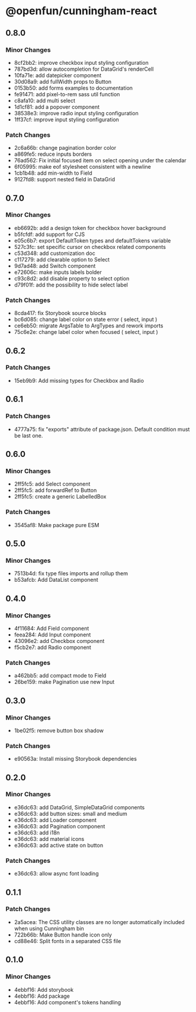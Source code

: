 # @openfun/cunningham-react

## 0.8.0

### Minor Changes

- 8cf2bb2: improve checkbox input styling configuration
- 787bd3d: allow autocompletion for DataGrid's renderCell
- 10fa71e: add datepicker component
- 30d08a9: add fullWidth props to Button
- 0153b50: add forms examples to documentation
- fe91471: add pixel-to-rem sass util function
- c8afa10: add multi select
- 1d1cf81: add a popover component
- 38538e3: improve radio input styling configuration
- 1ff37cf: improve input styling configuration

### Patch Changes

- 2c6a66b: change pagination border color
- a869fe5: reduce inputs borders
- 76ad562: Fix initial focused item on select opening under the calendar
- 6f05995: make eof stylesheet consistent with a newline
- 1cb1b48: add min-width to Field
- 9127fd8: support nested field in DataGrid

## 0.7.0

### Minor Changes

- eb6692b: add a design token for checkbox hover background
- b5fcfdf: add support for CJS
- e05c6b7: export DefaultToken types and defaultTokens variable
- 527c3fc: set specific cursor on checkbox related components
- c53d348: add customization doc
- c117279: add clearable option to Select
- 9d7ad48: add Switch component
- e72606c: make inputs labels bolder
- c93c8d2: add disable property to select option
- d79f01f: add the possibility to hide select label

### Patch Changes

- 8cda417: fix Storybook source blocks
- bc6d085: change label color on state error ( select, input )
- ce6eb50: migrate ArgsTable to ArgTypes and rework imports
- 75c6e2e: change label color when focused ( select, input )

## 0.6.2

### Patch Changes

- 15eb9b9: Add missing types for Checkbox and Radio

## 0.6.1

### Patch Changes

- 4777a75: fix "exports" attribute of package.json. Default condition must be last one.

## 0.6.0

### Minor Changes

- 2ff5fc5: add Select component
- 2ff5fc5: add forwardRef to Button
- 2ff5fc5: create a generic LabelledBox

### Patch Changes

- 3545af8: Make package pure ESM

## 0.5.0

### Minor Changes

- 7513b4d: fix type files imports and rollup them
- b53afcb: Add DataList component

## 0.4.0

### Minor Changes

- 4f11684: Add Field component
- feea284: Add Input component
- 43096e2: add Checkbox component
- f5cb2e7: add Radio component

### Patch Changes

- a462bb5: add compact mode to Field
- 26be159: make Pagination use new Input

## 0.3.0

### Minor Changes

- 1be02f5: remove button box shadow

### Patch Changes

- e90563a: Install missing Storybook dependencies

## 0.2.0

### Minor Changes

- e36dc63: add DataGrid, SimpleDataGrid components
- e36dc63: add button sizes: small and medium
- e36dc63: add Loader component
- e36dc63: add Pagination component
- e36dc63: add i18n
- e36dc63: add material icons
- e36dc63: add active state on button

### Patch Changes

- e36dc63: allow async font loading

## 0.1.1

### Patch Changes

- 2a5acea: The CSS utility classes are no longer automatically included when using Cunningham bin
- 722b66b: Make Button handle icon only
- cd88e46: Split fonts in a separated CSS file

## 0.1.0

### Minor Changes

- 4ebbf16: Add storybook
- 4ebbf16: Add package
- 4ebbf16: Add component's tokens handling

[unreleased]: https://github.com/openfun/cunningham/compare/@openfun/cunningham-react@0.8.0...main
[0.8.0]: https://github.com/openfun/cunningham/compare/@openfun/cunningham-react@0.7.0...0.8.0
[0.7.0]: https://github.com/openfun/cunningham/compare/@openfun/cunningham-react@0.6.2...0.7.0
[0.6.2]: https://github.com/openfun/cunningham/compare/@openfun/cunningham-react@0.6.1...0.6.2
[0.6.1]: https://github.com/openfun/cunningham/compare/@openfun/cunningham-react@0.6.0...0.6.1
[0.6.0]: https://github.com/openfun/cunningham/compare/@openfun/cunningham-react@0.5.0...0.6.0
[0.5.0]: https://github.com/openfun/cunningham/compare/@openfun/cunningham-react@0.4.0...0.5.0
[0.4.0]: https://github.com/openfun/cunningham/compare/@openfun/cunningham-react@0.3.0...0.4.0
[0.3.0]: https://github.com/openfun/cunningham/compare/@openfun/cunningham-react@0.2.0...0.3.0
[0.2.0]: https://github.com/openfun/cunningham/compare/@openfun/cunningham-react@0.1.1...0.2.0
[0.1.1]: https://github.com/openfun/cunningham/compare/@openfun/cunningham-react@0.1.0...@openfun/cunningham-react@0.1.1
[0.1.0]: https://github.com/openfun/cunningham/compare/@openfun/cunningham-react@0.0.0...@openfun/cunningham-react@0.1.0
[0.0.0]: https://github.com/openfun/cunningham/compare/0b532742e7f9747c5d573b869daa8aca0d79e7f1...@openfun/cunningham-react@0.0.0
